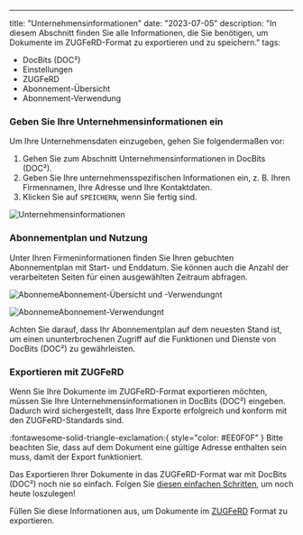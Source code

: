 
---
title: "Unternehmensinformationen"
date: "2023-07-05"
description: "In diesem Abschnitt finden Sie alle Informationen, die Sie benötigen, um Dokumente im ZUGFeRD-Format zu exportieren und zu speichern."
tags:
  - DocBits (DOC²)
  - Einstellungen
  - ZUGFeRD
  - Abonnement-Übersicht
  - Abonnement-Verwendung
  
  
  ### Geben Sie Ihre Unternehmensinformationen ein

  Um Ihre Unternehmensdaten einzugeben, gehen Sie folgendermaßen vor:

  1. Gehen Sie zum Abschnitt Unternehmensinformationen in DocBits (DOC²).
  2. Geben Sie Ihre unternehmensspezifischen Informationen ein, z. B. Ihren Firmennamen, Ihre Adresse und Ihre Kontaktdaten.
  3. Klicken Sie auf `SPEICHERN`, wenn Sie fertig sind.


![Unternehmensinformationen](/_images/docbits/einstellungen/unternehmensinformationen/Informationen.png)

### Abonnementplan und Nutzung

Unter Ihren Firmeninformationen finden Sie Ihren gebuchten Abonnementplan mit Start- und Enddatum.
Sie können auch die Anzahl der verarbeiteten Seiten für einen ausgewählten Zeitraum abfragen. 

![AbonnemeAbonnement-Übersicht und -Verwendungnt](/_images/docbits/einstellungen/unternehmensinformationen/Informationen-Abonnement.png)

![AbonnemeAbonnement-Verwendungnt](/_images/docbits/einstellungen/unternehmensinformationen/Abonnement-Verwendung.png)

Achten Sie darauf, dass Ihr Abonnementplan auf dem neuesten Stand ist, um einen ununterbrochenen Zugriff auf die Funktionen und Dienste von DocBits (DOC²) zu gewährleisten.


### Exportieren mit ZUGFeRD

Wenn Sie Ihre Dokumente im ZUGFeRD-Format exportieren möchten, müssen Sie Ihre Unternehmensinformationen in DocBits (DOC²) eingeben. Dadurch wird sichergestellt, dass Ihre Exporte erfolgreich und konform mit den ZUGFeRD-Standards sind. 

:fontawesome-solid-triangle-exclamation:{ style="color: #EE0F0F" }
Bitte beachten Sie, dass auf dem Dokument eine gültige Adresse enthalten sein muss, damit der Export funktioniert.

Das Exportieren Ihrer Dokumente in das ZUGFeRD-Format war mit DocBits (DOC²) noch nie so einfach. Folgen Sie [diesen einfachen Schritten](/docbits/zugpferd/), um noch heute loszulegen!




Füllen Sie diese Informationen aus, um Dokumente im [ZUGFeRD](/docbits/zugpferd/) Format zu exportieren.